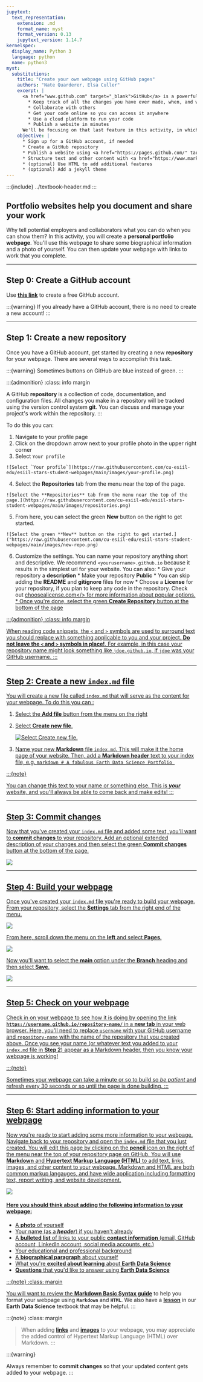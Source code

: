 ```yaml
---
jupytext:
  text_representation:
    extension: .md
    format_name: myst
    format_version: 0.13
    jupytext_version: 1.14.7
kernelspec:
  display_name: Python 3
  language: python
  name: python3
myst:
  substitutions:
    title: "Create your own webpage using GitHub pages"
    authors: "Nate Quarderer, Elsa Culler"
    excerpt: |
      <a href="www.github.com" target="_blank">GitHub</a> is a powerful software development tool owned and operated by Microsoft. It is used almost universally for software development and scientific projects. It lets you:
        * Keep track of all the changes you have ever made, when, and why
        * Collaborate with others
        * Get your code online so you can access it anywhere
        * Use a cloud platform to run your code
        * Publish a website in minutes
      We'll be focusing on that last feature in this activity, in which you will create and publish your own online portfolio website. You can read more about `git` and `GitHub` in our open <a href="https://www.earthdatascience.org/courses/intro-to-earth-data-science/git-github/" target="_blank">**Earth Data Science**</a> textbook.
    objective: |
      * Sign up for a GitHub account, if needed
      * Create a GitHub repository
      * Publish a website using <a href="https://pages.github.com/" target="_blank">**GitHub pages**</a>
      * Structure text and other content with <a href="https://www.markdownguide.org/getting-started/" target="_blank">**Markdown**</a>
      * (optional) Use HTML to add additional features
      * (optional) Add a jekyll theme
---
```


:::{include} ../textbook-header.md
:::

## Portfolio websites help you document and share your work

Why tell potential employers and collaborators what you can do when you can show them? In this activity, you will create a **personal portfolio webpage**. You'll use this webpage to share some biographical information and a photo of yourself. You can then update your webpage with links to work that you complete. 

***

## Step 0: Create a GitHub account
Use <a href="https://github.com/signup" target="_blank">**this link**</a> to create a free GitHub account. 

:::{warning}
If you already have a GitHub account, there is no need to create a new account!
:::

***

## Step 1: Create a new repository

Once you have a GitHub account, get started by creating a new **repository** for your webpage. There are several ways to accomplish this task. 

:::{warning}
Sometimes buttons on GitHub are blue instead of green.
:::

:::{admonition}
:class: info margin

A GitHub **repository** is a collection of code, documentation, and configuration files. All changes you make in a repository will be tracked using the version control system **git**. You can discuss and manage your project's work within the repository.
:::

To do this you can:
  1. Navigate to your profile page
  2. Click on the dropdown arrow next to your profile photo in the upper right corner
  3. Select `Your profile`

    ![Select `Your profile`](https://raw.githubusercontent.com/cu-esiil-edu/esiil-stars-student-webpages/main/images/your-profile.png)
  
  4. Select the **Repositories** tab from the menu near the top of the page.

    ![Select the **Repositories** tab from the menu near the top of the page.](https://raw.githubusercontent.com/cu-esiil-edu/esiil-stars-student-webpages/main/images/repositories.png)

  5. From here, you can select the green **New** button on the right to get started.

    ![Select the green **New** button on the right to get started.]("https://raw.githubusercontent.com/cu-esiil-edu/esiil-stars-student-webpages/main/images/new-repo.png)

  6. Customize the settings. You can name your repository anything short and descriptive. We recommend `<yourusername>.github.io` because it results in the simplest url for your website. You can also:
    * Give your repository a **description**
    * Make your repository **Public**
    * You can skip adding the **README** and **gitignore** files for now
    * Choose a **License** for your repository, if you plan to keep any code in the repository. Check out <a href="https://choosealicense.com" target="_blank">choosealicense.com</> for more information about popular options.
    * Once you're done, select the green **Create Repository** button at the bottom of the page


:::{admonition}
:class: info margin

When reading code snippets, the `<` and `>` symbols are used to surround text you should replace with something applicable to you and your project. **Do not leave the `<` and `>` symbols in place!**. For example, in this case your repository name might look something like `jdoe.github.io`, if `jdoe` was your GitHub username.
::: 

***

## Step 2: Create a new `index.md` file
You will create a new file called `index.md` that will serve as the content for your webpage. To do this you can :
  1. Select the **Add file** button from the menu on the right
  2. Select **Create new file**. 

      ![Select **Create new file**.](https://raw.githubusercontent.com/cu-esiil-edu/esiil-stars-student-webpages/main/images/create-new-file.png)

  3. Name your new **Markdown** file `index.md`. This will make it the home page of your website. Then, add a **Markdown header** text to your index file, e.g. 
    ```markdown
    # A fabulous Earth Data Science Portfolio
    ```

:::{note}

You can change this text to your name or something else. This is _**your**_ website, and you'll always be able to come back and make edits!
:::

***

## Step 3: Commit changes
Now that you've created your `index.md` file and added some text, you'll want to **commit changes** to your repository. Add an optional extended description of your changes and then select the green **Commit changes** button at the bottom of the page.

<img src="https://raw.githubusercontent.com/cu-esiil-edu/esiil-stars-student-webpages/main/images/commit-changes.png">

***

## Step 4: Build your webpage
Once you've created your `index.md` file you're ready to build your webpage. From your repository, select the **Settings** tab from the right end of the menu. 

<img src="https://raw.githubusercontent.com/cu-esiil-edu/esiil-stars-student-webpages/main/images/settings.png">

From here, scroll down the menu on the **left** and select **Pages**.

<img src="https://raw.githubusercontent.com/cu-esiil-edu/esiil-stars-student-webpages/main/images/pages.png">

Now you'll want to select the **main** option under the **Branch** heading and then select **Save**.

<img src="https://raw.githubusercontent.com/cu-esiil-edu/esiil-stars-student-webpages/main/images/select-branch-main.png">

***

## Step 5: Check on your webpage
Check in on your webpage to see how it is doing by opening the link **`https://username.github.io/repository-name/`** in a **new tab** in your web browser. Here, you'll need to replace `username` with your GitHub username and `repository-name` with the name of the repository that you created above. Once you see your name (or whatever text you added to your `index.md` file in **Step 2**) appear as a Markdown header, then you know your webpage is working!


:::{note} 

Sometimes your webpage can take a minute or so to build so _be patient_ and refresh every 30 seconds or so until the page is done building.
:::

***

## Step 6: Start adding information to your webpage
Now you're ready to start adding some more information to your webpage. Navigate back to your repository and open the `index.md` file that you just created. You will edit this page by clicking on the **pencil** icon on the right of the menu near the top of your repository page on GitHub. You will use **Markdown** and **Hypertext Markup Language (HTML)** to add text, links, images, and other content to your webpage. Markdown and HTML are both common markup langauges, and have wide application including formatting text, report writing, and website development.

<img src="https://raw.githubusercontent.com/cu-esiil-edu/esiil-stars-student-webpages/main/images/edit-file.png">

#### Here you should think about adding the following information to your webpage:
* A **photo** of yourself
* Your name (as a _**header**_) if you haven't already
* A **bulleted list** of links to your public **contact information** (email, GitHub account, LinkedIn account, social media accounts, etc.)
* Your educational and professional background
* A **biographical paragraph** about yourself
* What you're **excited about learning** about **Earth Data Science**
* **Questions** that you'd like to answer using **Earth Data Science**


:::{note}
:class: margin

You will want to review the <a href="https://www.markdownguide.org/basic-syntax/" target="_blank">**Markdown Basic Syntax guide**</a> to help you format your webpage using **`Markdown`** and **`HTML`**. We also have a <a href="https://www.earthdatascience.org/courses/intro-to-earth-data-science/file-formats/use-text-files/format-text-with-markdown-jupyter-notebook/" target="_blank">**lesson**</a> in our **Earth Data Science** textbook that may be helpful.
:::

:::{note}
:class: margin

> When adding <a href="https://www.w3schools.com/html/html_links.asp" target="_blank">**links**</a> and <a href="https://www.w3schools.com/html/html_images.asp" target="_blank">**images**</a> to your webpage, you may appreciate the added control of Hypertext Markup Language (HTML) over Markdown. 
:::

:::{warning} 

Always remember to **commit changes** so that your updated content gets added to your webpage.
:::

